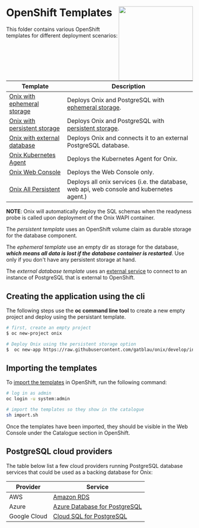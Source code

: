 # OpenShift Templates <img src="../../../docs/pics/ox.png" width="200" height="200" align="right">

This folder contains various OpenShift templates for different deployment scenarios:

| Template | Description |
|---|---|
|[Onix with ephemeral storage](onix-ephemeral.yml) | Deploys Onix and PostgreSQL with [ephemeral storage](https://docs.openshift.com/online/architecture/additional_concepts/ephemeral-storage.html). |
|[Onix with persistent storage](onix-persistent.yml) | Deploys Onix and PostgreSQL with [persistent storage](https://docs.openshift.com/online/architecture/additional_concepts/storage.html). |
|[Onix with external database](onix-ext-db.yml)| Deploys Onix and connects it to an external PostgreSQL database. |
| [Onix Kubernetes Agent](oxkube.yml) | Deploys the Kubernetes Agent for Onix. |
| [Onix Web Console](oxwc.yml) | Deploys the Web Console only. |
| [Onix All Persistent](onix-all-persistent.yml) | Deploys all onix services (i.e. the database, web api, web console and kubernetes agent.) |

__NOTE__: Onix will automatically deploy the SQL schemas when the readyness probe is called upon deployment of the Onix WAPI container.

The *persistent template* uses an OpenShift volume claim as durable storage for the database component.  

The *ephemeral template* use an empty dir as storage for the database, ***which means all data is lost if the database container is restarted***. Use only if you don't have any persistent storage at hand.

The *external database template* uses an [external service](https://docs.openshift.com/online/dev_guide/integrating_external_services.html#mysql-define-service-using-fqdn) to connect to an instance of PostgreSQL that is external to OpenShift.

## Creating the application using the cli

The following steps use the **oc command line tool** to create a new empty project and deploy using the persistant template.

```bash
# first, create an empty project
$ oc new-project onix

# Deploy Onix using the persistent storage option
$  oc new-app https://raw.githubusercontent.com/gatblau/onix/develop/install/openshift/onix-persistent.yml
```

## Importing the templates

To [import the templates](import.sh) in OpenShift, run the following command:

```bash
# log in as admin
oc login -u system:admin

# import the templates so they show in the catalogue
sh import.sh
```

Once the templates have been imported, they should be visible in the Web Console under the Catalogue section in OpenShift.

## PostgreSQL cloud providers

The table below list a few cloud providers running PostgreSQL database services that could be used as a backing database for Onix:

| Provider | Service |
|---|---|
| AWS | [Amazon RDS](https://aws.amazon.com/rds/postgresql/) |
| Azure | [Azure Database for PostgreSQL](https://azure.microsoft.com/en-us/services/postgresql/) |
| Google Cloud | [Cloud SQL for PostgreSQL](https://cloud.google.com/sql/docs/postgres/) |
